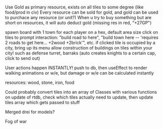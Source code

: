 Use Gold as primary resource, exists on all tiles to some degree (like food/prod in civ)
Every resource can be sold for gold, and gold can be used to purchace any resource (or unit?)
When u try to buy something but are short on resources, it will auto deduct gold (missing res in red, "+27GP")

spawn board with 1 town for each player on a hex, default area size
click on tiles to prompt interaction: "build road to here", "build town here -- 'requires 2 roads to get here... +2wood +2brick'", etc.
  if clicked tile is occupied by a city, bring up its menu
allow construction of buildings on tiles within your city! such as defense turret, barraks (auto creates knights to a certain cap, click to send out)


User actions happen INSTANTLY! push to db, then useEffect to render walking animations or w/e, but damage or w/e can be calculated instantly

resources: wood, stone, iron, food



Could probably convert tiles into an array of Classes with various functions
on update of rtdb, check which tiles actually need to update, then update tiles array which gets passed to stuff 

Merged drei for models?


Fog of war